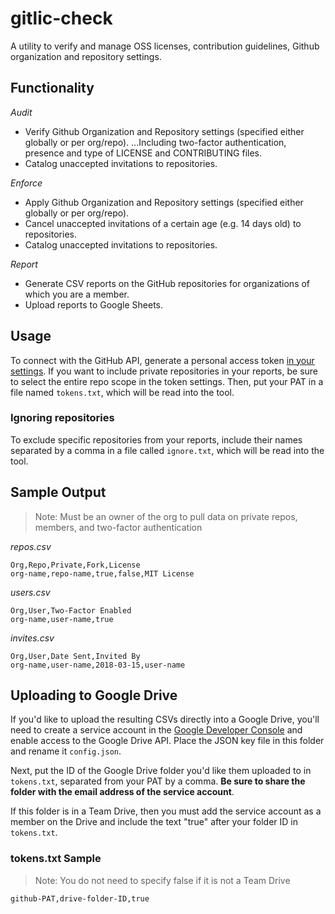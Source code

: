 # gitlic-check
A utility to verify and manage OSS licenses, contribution guidelines, Github organization and repository settings.

## Functionality 
*Audit* 
- Verify Github Organization and Repository settings (specified either globally or per org/repo).
...Including two-factor authentication, presence and type of LICENSE and CONTRIBUTING files.
- Catalog unaccepted invitations to repositories.

*Enforce*
- Apply Github Organization and Repository settings (specified either globally or per org/repo).
- Cancel unaccepted invitations of a certain age (e.g. 14 days old) to repositories.
- Catalog unaccepted invitations to repositories.

*Report*
- Generate CSV reports on the GitHub repositories for organizations of which you are a member.
- Upload reports to Google Sheets.

## Usage
To connect with the GitHub API, generate a personal access token [in your settings](https://github.com/settings/applications#personal-access-tokens). If you want to include private repositories in your reports, be sure to select the entire repo scope in the token settings. Then, put your PAT in a file named `tokens.txt`, which will be read into the tool.

### Ignoring repositories
To exclude specific repositories from your reports, include their names separated by a comma in a file called `ignore.txt`, which will be read into the tool.

## Sample Output
>Note: Must be an owner of the org to pull data on private repos, members, and two-factor authentication

_repos.csv_
```
Org,Repo,Private,Fork,License 
org-name,repo-name,true,false,MIT License
```

_users.csv_
```
Org,User,Two-Factor Enabled
org-name,user-name,true
```

_invites.csv_
```
Org,User,Date Sent,Invited By
org-name,user-name,2018-03-15,user-name
```

## Uploading to Google Drive
If you'd like to upload the resulting CSVs directly into a Google Drive, you'll need to create a service account in the [Google Developer Console](https://console.developers.google.com/apis/) and enable access to the Google Drive API. Place the JSON key file in this folder and rename it `config.json`.

Next, put the ID of the Google Drive folder you'd like them uploaded to in `tokens.txt`, separated from your PAT by a comma. **Be sure to share the folder with the email address of the service account**.

If this folder is in a Team Drive, then you must add the service account as a member on the Drive and include the text "true" after your folder ID in `tokens.txt`.

### tokens.txt Sample
>Note: You do not need to specify false if it is not a Team Drive
```
github-PAT,drive-folder-ID,true
```
